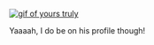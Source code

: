 [![gif of yours truly](https://imgflip.com/gif/6f1fs9)](https://omoorion.github.io/threejseffects/)

Yaaaah, I do be on his profile though!
